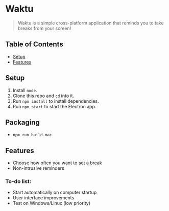 # Waktu

> Waktu is a simple cross-platform application that reminds you to take breaks from your screen!

## Table of Contents
* [Setup](#setup)
* [Features](#features)

## Setup
1. Install `node`.
2. Clone this repo and `cd` into it.
3. Run `npm install` to install dependencies.
4. Run `npm start` to start the Electron app.

## Packaging
* `npm run build-mac`

## Features
* Choose how often you want to set a break
* Non-intrusive reminders

### To-do list:
* Start automatically on computer startup
* User interface improvements
* Test on Windows/Linux (low priority)